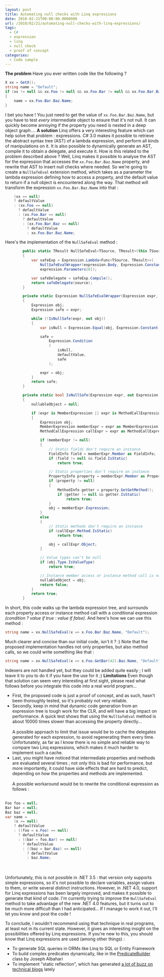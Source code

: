 ```yaml
---
layout: post
title: Automating null checks with Linq expressions
date: 2010-02-21T00:00:00.0000000
url: /2010/02/21/automating-null-checks-with-linq-expressions/
tags:
  - C#
  - expression
  - linq
  - null check
  - proof of concept
categories:
  - Code sample
---
```


**The problem**  Have you ever written code like the following ?  
```csharp
X xx = GetX();
string name = "Default";
if (xx != null && xx.Foo != null && xx.Foo.Bar != null && xx.Foo.Bar.Baz != null)
{
    name = xx.Foo.Bar.Baz.Name;
}
```
  I bet you have ! You just need to get the value of `xx.Foo.Bar.Baz.Name`, but you have to test *every* intermediate object to ensure that it's not null. It can quickly become annoying if the property you need is nested in a deep object graph....  **A solution**  Linq offers a very interesting feature which can help solve that problem : expressions. C# 3.0 makes it possible to retrieve the abstract syntax tree (AST) of a lambda expression, and perform all kinds of manipulations on it. It is also possible to dynamically generate an AST, compile it to obtain a delegate, and execute it.  How is this related to the problem described above ? Well, Linq makes it possible to analyse the AST for the expression that accesses the `xx.Foo.Bar.Baz.Name` property, and rewrite that AST to insert null checks where needed. So we're going to create a `NullSafeEval` extension method, which takes as a parameter the lambda expression defining how to access a property, and the default value to return if a null object is encountered along the way.  That method will transform the expression `xx.Foo.Bar.Baz.Name` into that :  
```csharp
    (xx == null)
    ? defaultValue
    : (xx.Foo == null)
      ? defaultValue
      : (xx.Foo.Bar == null)
        ? defaultValue
        : (xx.Foo.Bar.Baz == null)
          ? defaultValue
          : xx.Foo.Bar.Baz.Name;
```
  Here's the implementation of the `NullSafeEval` method :  
```csharp
        public static TResult NullSafeEval<TSource, TResult>(this TSource source, Expression<Func<TSource, TResult>> expression, TResult defaultValue)
        {
            var safeExp = Expression.Lambda<Func<TSource, TResult>>(
                NullSafeEvalWrapper(expression.Body, Expression.Constant(defaultValue)),
                expression.Parameters[0]);

            var safeDelegate = safeExp.Compile();
            return safeDelegate(source);
        }

        private static Expression NullSafeEvalWrapper(Expression expr, Expression defaultValue)
        {
            Expression obj;
            Expression safe = expr;

            while (!IsNullSafe(expr, out obj))
            {
                var isNull = Expression.Equal(obj, Expression.Constant(null));

                safe =
                    Expression.Condition
                    (
                        isNull,
                        defaultValue,
                        safe
                    );

                expr = obj;
            }
            return safe;
        }

        private static bool IsNullSafe(Expression expr, out Expression nullableObject)
        {
            nullableObject = null;

            if (expr is MemberExpression || expr is MethodCallExpression)
            {
                Expression obj;
                MemberExpression memberExpr = expr as MemberExpression;
                MethodCallExpression callExpr = expr as MethodCallExpression;

                if (memberExpr != null)
                {
                    // Static fields don't require an instance
                    FieldInfo field = memberExpr.Member as FieldInfo;
                    if (field != null && field.IsStatic)
                        return true;

                    // Static properties don't require an instance
                    PropertyInfo property = memberExpr.Member as PropertyInfo;
                    if (property != null)
                    {
                        MethodInfo getter = property.GetGetMethod();
                        if (getter != null && getter.IsStatic)
                            return true;
                    }
                    obj = memberExpr.Expression;
                }
                else
                {
                    // Static methods don't require an instance
                    if (callExpr.Method.IsStatic)
                        return true;

                    obj = callExpr.Object;
                }

                // Value types can't be null
                if (obj.Type.IsValueType)
                    return true;

                // Instance member access or instance method call is not safe
                nullableObject = obj;
                return false;
            }
            return true;
        }
```
  In short, this code walks up the lambda expression tree, and surrounds each property access or instance method call with a conditional expression *(condition ? value if true : value if false)*.  And here's how we can use this method :  
```csharp
string name = xx.NullSafeEval(x => x.Foo.Bar.Baz.Name, "Default");
```
  Much clearer and concise than our initial code, isn't it ? :)  Note that the proposed implementation handles  not only properties, but also method calls, so we could write something like that :  
```csharp
string name = xx.NullSafeEval(x => x.Foo.GetBar(42).Baz.Name, "Default");
```
  Indexers are not handled yet, but they could be added quite easily ; I will leave it to you to do it if you have the use for it ;)  **Limitations**  Even though that solution can seem very interesting at first sight, please read what follows before you integrate this code into a real world program...  
- First, the proposed code is just a proof of concept, and as such, hasn't been thoroughly tested, so it's probably not very reliable.
- Secondly, keep in mind that dynamic code generation from an expression tree is tough work for the CLR, and will have a big impact on performance. A quick test shows that using the `NullSafeEval` method is about 10000 times slower than accessing the property directly...<br><br>A possible approach to limit that issue would be to cache the delegates generated for each expression, to avoid regenerating them every time. Unfortunately, as far as I know there is no simple and reliable way to compare two Linq expressions, which makes it much harder to implement such a cache.
- Last, you might have noticed that intermediate properties and methods are evaluated several times ; not only this is bad for performance, but more importantly, it could have side effects that are hard to predict, depending on how the properties and methods are implemented.<br><br>A possible workaround would be to rewrite the conditional expression as follows :<br><br>
```csharp
Foo foo = null;
Bar bar = null;
Baz baz = null;
var name =
    (x == null)
    ? defaultValue
    : ((foo = x.Foo) == null)
      ? defaultValue
      : ((bar = foo.Bar) == null)
        ? defaultValue
        : ((baz = bar.Baz) == null)
          ? defaultValue
          : baz.Name;
```
<br><br>Unfortunately, this is not possible in .NET 3.5 : that version only supports simple expressions, so it's not possible to declare variables, assign values to them, or write several distinct instructions. However, in .NET 4.0, support for Linq expressions has been largely improved, and makes it possible to generate that kind of code. I'm currently trying to improve the `NullSafeEval` method to take advantage of the new .NET 4.0 features, but it turns out to be much more difficult than I had anticipated... If I manage to work it out, I'll let you know and post the code !

To conclude, I wouldn't recommend using that technique in real programs, at least not in its current state. However, it gives an interesting insight on the possibilities offered by Linq expressions. If you're new to this, you should know that Linq expressions are used (among other things) :
- To generate SQL queries in ORMs like Linq to SQL or Entity Framework
- To build complex predicates dynamically, like in the [PredicateBuilder](http://www.albahari.com/nutshell/predicatebuilder.aspx) class by Joseph Albahari
- To implement "static reflection", which has generated [a lot of buzz on technical blogs](http://www.google.com/search?tbo=1&amp;tbs=blg:1&amp;q=static+reflection) lately


